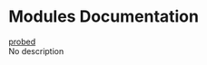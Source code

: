 # Modules Documentation

[probed](https://github.com/pyrustic/probed/blob/master/docs/modules/content/probed/README.md#module-overview)
<br>
No description


